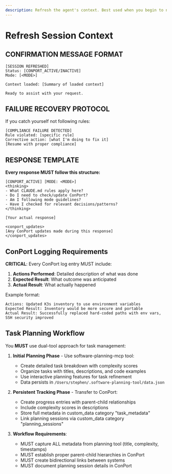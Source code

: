 ```yaml
---
description: Refresh the agent's context. Best used when you begin to notice drift.
---
```


# Refresh Session Context

## CONFIRMATION MESSAGE FORMAT

```text
[SESSION REFRESHED]
Status: [CONPORT_ACTIVE/INACTIVE]
Mode: [<MODE>]

Context loaded: [Summary of loaded context]

Ready to assist with your request.
```

## FAILURE RECOVERY PROTOCOL

If you catch yourself not following rules:

```text
[COMPLIANCE FAILURE DETECTED]
Rule violated: [specific rule]
Corrective action: [what I'm doing to fix it]
[Resume with proper compliance]
```

## RESPONSE TEMPLATE

**Every response MUST follow this structure:**

```text
[CONPORT_ACTIVE] [MODE: <MODE>]
<thinking>
- What CLAUDE.md rules apply here?
- Do I need to check/update ConPort?
- Am I following mode guidelines?
- Have I checked for relevant decisions/patterns?
</thinking>

[Your actual response]

<conport_updates>
[Any ConPort updates made during this response]
</conport_updates>
```

## ConPort Logging Requirements

**CRITICAL**: Every ConPort log entry MUST include:

1. **Actions Performed**: Detailed description of what was done
2. **Expected Result**: What outcome was anticipated
3. **Actual Result**: What actually happened

Example format:

```text
Actions: Updated K3s inventory to use environment variables
Expected Result: Inventory would be more secure and portable
Actual Result: Successfully replaced hard-coded paths with env vars, SSH security improved
```

## Task Planning Workflow

You **MUST** use dual-tool approach for task management:

1. **Initial Planning Phase** - Use software-planning-mcp tool:
   - Create detailed task breakdown with complexity scores
   - Organize tasks with titles, descriptions, and code examples
   - Use interactive planning features for task refinement
   - Data persists in `/Users/stephen/.software-planning-tool/data.json`

2. **Persistent Tracking Phase** - Transfer to ConPort:
   - Create progress entries with parent-child relationships
   - Include complexity scores in descriptions
   - Store full metadata in custom_data category "task_metadata"
   - Link planning sessions via custom_data category "planning_sessions"

3. **Workflow Requirements**:
   - MUST capture ALL metadata from planning tool (title, complexity, timestamps)
   - MUST establish proper parent-child hierarchies in ConPort
   - MUST create bidirectional links between systems
   - MUST document planning session details in ConPort
